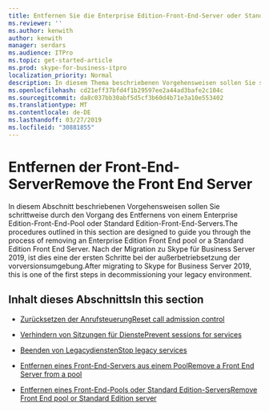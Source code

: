 ```yaml
---
title: Entfernen Sie die Enterprise Edition-Front-End-Server oder Standard Edition-Front-End-Server
ms.reviewer: ''
ms.author: kenwith
author: kenwith
manager: serdars
ms.audience: ITPro
ms.topic: get-started-article
ms.prod: skype-for-business-itpro
localization_priority: Normal
description: In diesem Thema beschriebenen Vorgehensweisen sollen Sie schrittweise durch den Vorgang des Entfernens von einem Enterprise Edition-Front-End-Pool oder Standard Edition-Front-End-Servers. Nach der Migration zu Skype für Business Server 2019, ist dies eine der ersten Schritte Außerbetriebsetzen Ihrer vorversionsumgebung.
ms.openlocfilehash: cd21eff37bfd4f1b29597ee2a44ad3bafe2c104c
ms.sourcegitcommit: da8c037bb30abf5d5cf3b60d4b71e3a10e553402
ms.translationtype: MT
ms.contentlocale: de-DE
ms.lasthandoff: 03/27/2019
ms.locfileid: "30881855"
---
```

# <a name="remove-the-front-end-server"></a><span data-ttu-id="73b14-104">Entfernen der Front-End-Server</span><span class="sxs-lookup"><span data-stu-id="73b14-104">Remove the Front End Server</span></span>

<span data-ttu-id="73b14-105">In diesem Abschnitt beschriebenen Vorgehensweisen sollen Sie schrittweise durch den Vorgang des Entfernens von einem Enterprise Edition-Front-End-Pool oder Standard Edition-Front-End-Servers.</span><span class="sxs-lookup"><span data-stu-id="73b14-105">The procedures outlined in this section are designed to guide you through the process of removing an Enterprise Edition Front End pool or a Standard Edition Front End Server.</span></span> <span data-ttu-id="73b14-106">Nach der Migration zu Skype für Business Server 2019, ist dies eine der ersten Schritte bei der außerbetriebsetzung der vorversionsumgebung.</span><span class="sxs-lookup"><span data-stu-id="73b14-106">After migrating to Skype for Business Server 2019, this is one of the first steps in decommissioning your legacy environment.</span></span>
  
## <a name="in-this-section"></a><span data-ttu-id="73b14-107">Inhalt dieses Abschnitts</span><span class="sxs-lookup"><span data-stu-id="73b14-107">In this section</span></span>

- [<span data-ttu-id="73b14-108">Zurücksetzen der Anrufsteuerung</span><span class="sxs-lookup"><span data-stu-id="73b14-108">Reset call admission control</span></span>](reset-call-admission-control.md)
    
- [<span data-ttu-id="73b14-109">Verhindern von Sitzungen für Dienste</span><span class="sxs-lookup"><span data-stu-id="73b14-109">Prevent sessions for services</span></span>](prevent-sessions-for-services.md)
    
- [<span data-ttu-id="73b14-110">Beenden von Legacydiensten</span><span class="sxs-lookup"><span data-stu-id="73b14-110">Stop legacy services</span></span>](stop-services.md)
    
- [<span data-ttu-id="73b14-111">Entfernen eines Front-End-Servers aus einem Pool</span><span class="sxs-lookup"><span data-stu-id="73b14-111">Remove a Front End Server from a pool</span></span>](remove-a-front-end-server-from-a-pool.md)
    
- [<span data-ttu-id="73b14-112">Entfernen eines Front-End-Pools oder Standard Edition-Servers</span><span class="sxs-lookup"><span data-stu-id="73b14-112">Remove Front End pool or Standard Edition server</span></span>](remove-front-end-pool-or-standard-edition-server.md)
    

